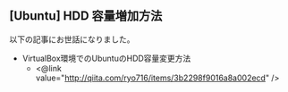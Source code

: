 ## [Ubuntu] HDD 容量増加方法

以下の記事にお世話になりました。

* VirtualBox環境でのUbuntuのHDD容量変更方法
  * <@link value="http://qiita.com/ryo716/items/3b2298f9016a8a002ecd" />



